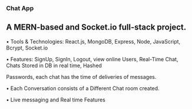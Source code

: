 ### Chat App  
## A MERN-based and Socket.io full-stack project.

• Tools & Technologies: React.js, MongoDB, Express, Node, JavaScript, Bcrypt, Socket.io

• Features: SignUp, SignIn, Logout, view online Users, Real-Time Chat, Chats Stored in DB in real time, Hashed 

Passwords, each chat has the time of deliveries of messages.

• Each Conversation consists of a Different Chat room created.

• Live messaging and Real time Features
